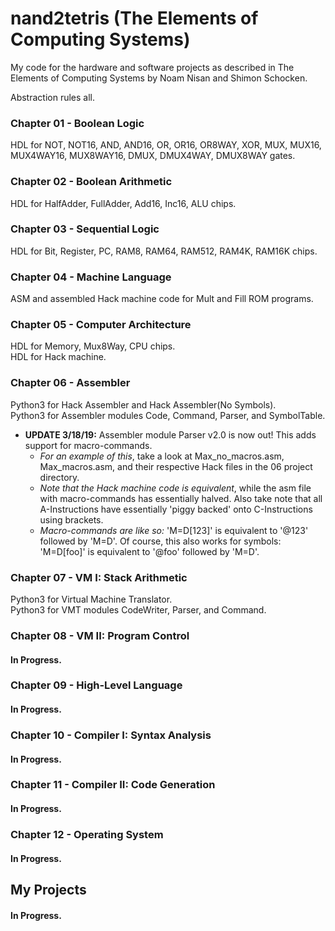 # nand2tetris (The Elements of Computing Systems)
My code for the hardware and software projects as described in The Elements of Computing Systems by Noam Nisan and Shimon Schocken.

Abstraction rules all.

### Chapter 01 - Boolean Logic
HDL for NOT, NOT16, AND, AND16, OR, OR16, OR8WAY, XOR, MUX, MUX16, MUX4WAY16, MUX8WAY16, DMUX, DMUX4WAY, DMUX8WAY gates.

### Chapter 02 - Boolean Arithmetic
HDL for HalfAdder, FullAdder, Add16, Inc16, ALU chips.

### Chapter 03 - Sequential Logic
HDL for Bit, Register, PC, RAM8, RAM64, RAM512, RAM4K, RAM16K chips.

### Chapter 04 - Machine Language
ASM and assembled Hack machine code for Mult and Fill ROM programs.

### Chapter 05 - Computer Architecture
HDL for Memory, Mux8Way, CPU chips.\
HDL for Hack machine.

### Chapter 06 - Assembler
Python3 for Hack Assembler and Hack Assembler(No Symbols).\
Python3 for Assembler modules Code, Command, Parser, and SymbolTable.
* **UPDATE 3/18/19:** Assembler module Parser v2.0 is now out! This adds support for macro-commands.
  * *For an example of this*, take a look at Max_no_macros.asm, Max_macros.asm, and their respective Hack files in the 06 project directory.
  * *Note that the Hack machine code is equivalent*, while the asm file with macro-commands has essentially halved.
Also take note that all A-Instructions have essentially 'piggy backed' onto C-Instructions using brackets.
  * *Macro-commands are like so:* 'M=D[123]' is equivalent to '@123' followed by 'M=D'.
Of course, this also works for symbols: 'M=D[foo]' is equivalent to '@foo' followed by 'M=D'.

### Chapter 07 - VM I: Stack Arithmetic
Python3 for Virtual Machine Translator.\
Python3 for VMT modules CodeWriter, Parser, and Command.

### Chapter 08 - VM II: Program Control
#### In Progress.

### Chapter 09 - High-Level Language
#### In Progress.

### Chapter 10 - Compiler I: Syntax Analysis
#### In Progress.

### Chapter 11 - Compiler II: Code Generation
#### In Progress.

### Chapter 12 - Operating System
#### In Progress.

## My Projects
#### In Progress.
